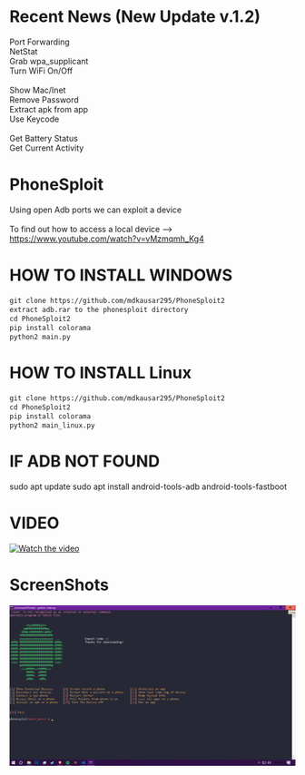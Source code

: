 # Recent News (New Update v.1.2)
Port Forwarding<br>        NetStat <br>
Grab wpa_supplicant <br>   Turn WiFi On/Off <br>                
Show Mac/Inet<br>          Remove Password<br>
Extract apk from app<br>   Use Keycode <br>           
Get Battery Status<br>     Get Current Activity<br>   

# PhoneSploit 
Using open Adb ports we can exploit a device
<br>
<br> To find out how to access a local device --> https://www.youtube.com/watch?v=vMzmqmh_Kg4


# HOW TO INSTALL WINDOWS
```
git clone https://github.com/mdkausar295/PhoneSploit2
extract adb.rar to the phonesploit directory 
cd PhoneSploit2
pip install colorama
python2 main.py
```

# HOW TO INSTALL Linux
```
git clone https://github.com/mdkausar295/PhoneSploit2
cd PhoneSploit2
pip install colorama
python2 main_linux.py
```
# IF ADB NOT FOUND
sudo apt update
sudo apt install android-tools-adb android-tools-fastboot



# VIDEO
[![Watch the video](https://i.ibb.co/k862tgt/CMax-Kausar.png)](https://www.youtube.com/watch?v=vMzmqmh_Kg4)

# ScreenShots
![Screenshot](Screenshot.png)
